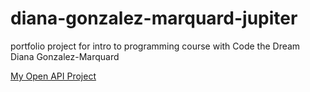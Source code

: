 # diana-gonzalez-marquard-jupiter
portfolio project for intro to programming course with Code the Dream
Diana Gonzalez-Marquard

[My Open API Project](https://github.com/dgonzal7/diana-gonzalez-marquard-open-api)


